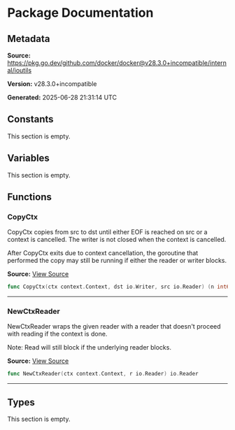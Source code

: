 # Package Documentation

## Metadata

**Source:** https://pkg.go.dev/github.com/docker/docker@v28.3.0+incompatible/internal/ioutils

**Version:** v28.3.0+incompatible

**Generated:** 2025-06-28 21:31:14 UTC

## Constants

This section is empty.

## Variables

This section is empty.

## Functions

### CopyCtx

CopyCtx copies from src to dst until either EOF is reached on src or a context is cancelled.
The writer is not closed when the context is cancelled.

After CopyCtx exits due to context cancellation, the goroutine that performed
the copy may still be running if either the reader or writer blocks.

**Source:** [View Source](https://github.com/docker/docker/blob/v28.3.0/internal/ioutils/copy.go#L13)  

```go
func CopyCtx(ctx context.Context, dst io.Writer, src io.Reader) (n int64, err error)
```

---

### NewCtxReader

NewCtxReader wraps the given reader with a reader that doesn't proceed with
reading if the context is done.

Note: Read will still block if the underlying reader blocks.

**Source:** [View Source](https://github.com/docker/docker/blob/v28.3.0/internal/ioutils/copy.go#L41)  

```go
func NewCtxReader(ctx context.Context, r io.Reader) io.Reader
```

---

## Types

This section is empty.

